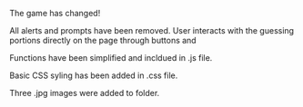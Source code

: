 The game has changed!

All alerts and prompts have been removed. User interacts with the guessing portions directly on the page through buttons and 

Functions have been simplified and incldued in .js file.

Basic CSS syling has been added in .css file.

Three .jpg images were added to folder. 
